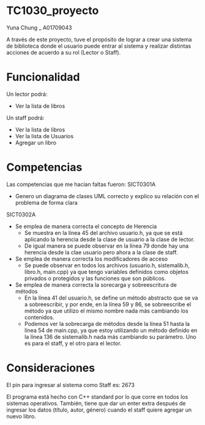 # TC1030_proyecto

Yuna Chung _ A01709043

  A través de este proyecto, tuve el propósito de lograr a crear una sistema de biblioteca donde el usuario puede entrar al sistema y realizar distintas acciones de acuerdo a su rol (Lector o Staff).

# Funcionalidad

Un lector podrá:
- Ver la lista de libros

Un staff podrá:
- Ver la lista de libros
- Ver la lista de Usuarios
- Agregar un libro

# Competencias

Las competencias que me hacían faltas fueron:
SICT0301A
- Genero un diagrama de clases UML correcto y explico su relación con el problema de forma clara

SICT0302A
- Se emplea de manera correcta el concepto de Herencia
    - Se muestra en la línea 45 del archivo usuario.h, ya que se está aplicando la herencia desde la clase de usuario a la clase de lector.
    - De igual manera se puede observar en la línea 79 donde hay una herencia desde la clae usuario pero ahora a la clase de staff.
- Se emplea de manera correcta los modificadores de acceso
    - Se puede observar en todos los archivos (usuario.h, sistemalib.h, libro.h, main.cpp) ya que tengo variables definidos como objetos privados o protegidos y las funciones que son públicos.
- Se emplea de manera correcta la sorecarga y sobreescritura de métodos
    - En la línea 41 del usuario.h, se define un método abstracto que se va a sobreescribir, y por ende, en la línea 59 y 86, se sobreescribe el método ya que utilizo el mismo nombre nada más cambiando los contenidos. 
    - Podemos ver la sobrecarga de métodos desde la línea 51 hasta la línea 54 de main.cpp, ya que estoy utilizando un método definido en la línea 136 de sistemalib.h nada más cambiando su parámetro. Uno es para el staff, y el otro para el lector. 


# Consideraciones

El pin para ingresar al sistema como Staff es: 2673

El programa está hecho con C++ standard por lo que corre en todos los sistemas operativos. 
También, tiene que dar un enter extra después de ingresar los datos (título, autor, género) cuando el staff quiere agregar un nuevo libro.
